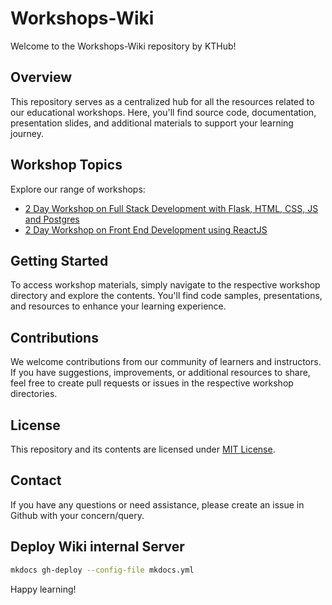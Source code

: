 # Workshops-Wiki

Welcome to the Workshops-Wiki repository by KTHub!

## Overview

This repository serves as a centralized hub for all the resources related to our educational workshops. Here, you'll find source code, documentation, presentation slides, and additional materials to support your learning journey.

## Workshop Topics

Explore our range of workshops:

- [2 Day Workshop on Full Stack Development with Flask, HTML, CSS, JS and Postgres](https://github.com/KnowledgeTransferHub/Workshops-Wiki/tree/main/docs/2-Day-Worshop-on-Full-Stack-Development)
- [2 Day Workshop on Front End Development using ReactJS](https://github.com/KnowledgeTransferHub/Workshops-Wiki/tree/main/2-Day-Worshop-on-Full-Stack-Development)

## Getting Started

To access workshop materials, simply navigate to the respective workshop directory and explore the contents. You'll find code samples, presentations, and resources to enhance your learning experience.

## Contributions

We welcome contributions from our community of learners and instructors. If you have suggestions, improvements, or additional resources to share, feel free to create pull requests or issues in the respective workshop directories.

## License

This repository and its contents are licensed under [MIT License](https://github.com/KnowledgeTransferHub/Workshops-Wiki/blob/main/LICENSE).

## Contact

If you have any questions or need assistance, please create an issue in Github with your concern/query.

## Deploy Wiki internal Server

```bash
mkdocs gh-deploy --config-file mkdocs.yml 
```

Happy learning!
